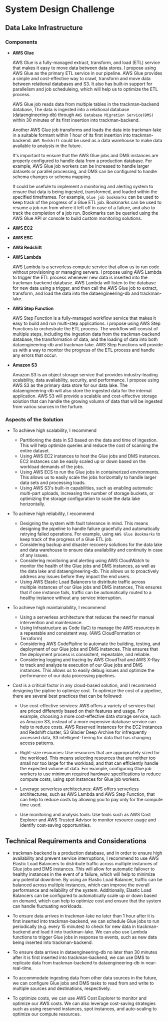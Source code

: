 # System Design Challenge

## Data Lake Infrastructure

### Components

* **AWS Glue**

    AWS Glue is a fully-managed extract, transform, and load (ETL) service that makes it easy to move data between data stores. I propose using AWS Glue as the primary ETL service in our pipeline. AWS Glue provides a simple and cost-effective way to crawl, transform and move data between relational databases and S3. It also has built-in support for parallelism and job scheduleing, which will help us to optimize the ETL process.

    AWS Glue job reads data from multiple tables in the trackman-backend database, The data is ingested into a relational database (dataengineering-db) through `AWS Database Migration Service(DMS)` within 30 minutes of its first insertion into trackman-backend.

    Another AWS Glue job transforms and loads the data into trackman-lake in a suitable formant within 1 hour of its first insertion into trackman-backend. `AWS Redshift` could be used as a data warehouse to make data available to analysts in the future.

    It's important to ensure that the AWS Glue jobs and DMS instances are properly configured to handle data from a production database. For example, AWS Glue job workers can be increased to handle larger datasets or parallel processing, and DMS can be configured to handle schema changes or schema mapping.

    It could be usefule to implement a monitoring and alerting system to ensure that data is being ingested, transformed, and loaded within the specified timeframes. For example, `Glue job bookmarks` can be used to keep track of the progress of a Glue ETL job. Bookmarks can be used to resume a job run from where it left off in case of a failure, and also to track the completion of a job run. Bookmarks can be queried using the AWS Glue API or console to build custom monitoring solutions.

* **AWS EC2**

* **AWS ESC**

* **AWS Redshift**

* **AWS Lambda**

    AWS Lambda is a serverless compute service that allow us to run code without provisioning or managing servers. I propose using AWS Lambda to trigger the ETL process whenever new data is inserted into the trackman-backend database. AWS Lambda will listen to the database for new data using a trigger, and then call the AWS Glue job to extract, transform, and load the data into the dataengineering-db and trackman-lake.

* **AWS Step Function**

    AWS Step Function is a fully-managed workflow service that makes it easy to build and run multi-step applications. i propose using AWS Step Functions to orchestrate the ETL process. The workflow will consist of multiple steps, including the ingestion data from the trackman-backend database, the transformation of data, and the loading of data into both dataengineering-db and trackman-lake. AWS Step Functions will provide us with a way to monitor the progress of the ETL process and handle any errors that occur.

* **Amazon S3**

    Amazon S3 is an object storage service that provides industry-leading scalability, data availability, security, and performance. I propose using AWS S3 as the primary data store for our data lake. The dataengineering-db will also store the ingested data for the internal application. AWS S3 will provide a scalable and cost-effective storage solution that can handle the growing volumn of data that will be ingested from variou sources in the furture.

### Aspects of the Solution

* To achieve high scalability, I recommend  

  * Partitioning the data in S3 based on the data and time of ingestion. This will help optimize queries and reduce the cost of scanning the entire dataset.
  * Using AWS EC2 instances to host the Glue jobs and DMS instances. EC2 instances can be easily scaled up or down based on the workload demands of the jobs.
  * Using AWS ECS to run the Glue jobs in containerized environments. This allows us to easily scale the jobs horizontally to handle larger data sets and processing loads.
  * Using AWS S3's built-in capabilities, such as enabling automatic multi-part uploads, increasing the number of storage buckets, or optimizing the storage configuration to scale the data lake horizontally.

* To achieve high reliability, I recommend

  * Designing the system with fault tolerance in mind. This means designing the pipeline to handle failure gracefully and automatically retrying failed operations. For example, using `AWS Glue Bookmarks` to keep track of the progress of a Glue ETL job.
  * Considering backup and disaster recovery solutions for the data lake and data warehouse to ensure data availability and continuity in case of any issues.
  * Considering monitoring and alerting using AWS CloudWatch to monitor the health of the Glue jobs and DMS instances, as well as the data lake and dataengineering-db. This allows us to proactively address any issues before they impact the end users.
  * Using AWS Elastic Load Balancers to distribute traffic across multiple instances of our Glue jobs and DMS instances, This ensures that if one instance fails, traffic can be automatically routed to a healthy instance without any service interruption.

* To achieve high maintainability, I recommend

  * Using a serverless architecture that reduces the need for manual intervention and maintenance.
  * Using Infrastructure as Code (IaC) to manage the AWS resources in a repeatable and consistent way. (AWS CloudFormation or Terraform)
  * Considering AWS CodePipline to automate the building, testing, and deployment of our Glue jobs and DMS instances. This ensures that the deployment process is consisitent, repeatable, and reliable.
  * Considering logging and tracing by AWS CloudTrail and AWS X-Ray to track and analyze te execution of our Glue jobs and DMS instances. This allows us to easily debug issues and optimize the performance of our data processing pipelines.

* Cost is a critical factor in any cloud-based solution, and I recommend designing the pipline to optimize cost. To optimize the cost of a pipeline, there are several best practices that can be followed:

  * Use cost-effective services: AWS offers a variety of services that are priced differently based on their features and usage. For example, choosing a more cost-effective data storage service, such as Amazon S3, instead of a more expensive database service can help to reduce costs. AWS Reserved Instances for the EC2 instances and Redshift cluster, S3 Glacier Deep Archive for infrequently accessed data, S3 intelligent-Tiering for data that has changing access patterns.

  * Right-size resources: Use resources that are appropriately sized for the workload. This means selecting resources that are neither too small nor too large for the workload, and that can efficiently handle the expected volume of data. For example, configuring Glue job workers to use minimum required hardware specifications to reduce compute costs, using spot instances for Glue job workers.

  * Leverage serverless architectures: AWS offers serverless architectures, such as AWS Lambda and AWS Step Function, that can help to reduce costs by allowing you to pay only for the compute time used.

  * Use monitoring and analysis tools: Use tools such as AWS Cost Explorer and AWS Trusted Advisor to monitor resource usage and identify cost-saving opportunities.

## Technical Requirements and Considerations

* trackman-backend is a production database, and in order to ensure high availability and prevent service interruptions, I recommend to use AWS Elastic Load Balancers to distribute traffic across multiple instances of Glue jobs and DMS instances. This will allow for automatic failover to healthy instances in the event of a failure, which will help to minimize any potential downtime. By using an Elastic Load Balancer, traffic can be balanced across multiple instances, which can improve the overall performance and reliability of the system. Additionally, Elastic Load Balancers can be configured to automatically scale up or down based on demand, which can help to optimize cost and ensure that the system can handle fluctuating workloads.

* To ensure data arrives in trackman-lake no later than 1 hour after it is first inserted into trackman-backend, we can schedule Glue jobs to run periodically (e.g. every 15 minutes) to check for new data in trackman-backend and load it into trackman-lake. We can also use Lambda functions to trigger Glue jobs in response to events, such as new data being inserted into trackman-backend.

* To ensure data arrives in dataengineering-db no later than 30 minutes after it is first inserted into trackman-backend, we can use DMS to replicate data from trackman-backend to dataengineering-db in near-real-time.

* To accommodate ingesting data from other data sources in the future, we can configure Glue jobs and DMS tasks to read from and write to multiple sources and destinations, respectively.

* To optimize costs, we can use AWS Cost Explorer to monitor and optimize our AWS costs. We can also leverage cost-saving strategies such as using reserved instances, spot instances, and auto-scaling to optimize our compute resources.